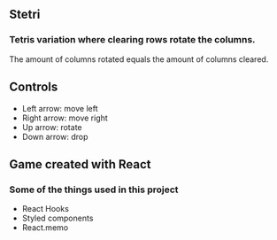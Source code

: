 ## Stetri

### Tetris variation where clearing rows rotate the columns.

The amount of columns rotated equals the amount of columns cleared.

## Controls

- Left arrow: move left
- Right arrow: move right
- Up arrow: rotate
- Down arrow: drop

## Game created with React

### Some of the things used in this project

- React Hooks
- Styled components
- React.memo

